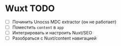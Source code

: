# Wuxt TODO

- [ ] Починить Unocss MDC extractor (он не работает)
- [ ] Поместить `content` в `app`
- [ ] Интегрировать и настроить Nuxt/SEO
- [ ] Разобраться с Nuxt/content навигацией
